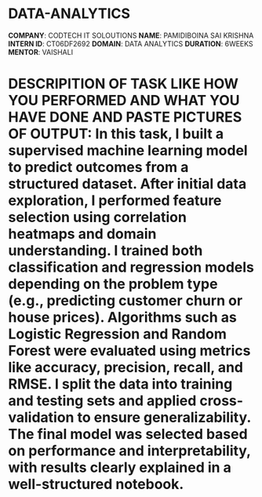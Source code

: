 # DATA-ANALYTICS
**COMPANY**: CODTECH IT SOLOUTIONS
**NAME**: PAMIDIBOINA SAI KRISHNA
**INTERN ID**: CT06DF2692
**DOMAIN**: DATA ANALYTICS
**DURATION**: 6WEEKS
**MENTOR**: VAISHALI
# DESCRIPITION OF TASK LIKE HOW YOU PERFORMED AND WHAT YOU HAVE DONE AND PASTE PICTURES OF OUTPUT: In this task, I built a supervised machine learning model to predict outcomes from a structured dataset. After initial data exploration, I performed feature selection using correlation heatmaps and domain understanding. I trained both classification and regression models depending on the problem type (e.g., predicting customer churn or house prices). Algorithms such as Logistic Regression and Random Forest were evaluated using metrics like accuracy, precision, recall, and RMSE. I split the data into training and testing sets and applied cross-validation to ensure generalizability. The final model was selected based on performance and interpretability, with results clearly explained in a well-structured notebook.


